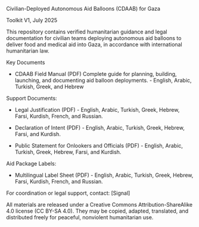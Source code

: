 Civilian-Deployed Autonomous Aid Balloons (CDAAB) for Gaza

Toolkit V1, July 2025

This repository contains verified humanitarian guidance and legal documentation for civilian teams deploying autonomous aid balloons to deliver food and medical aid into Gaza, in accordance with international humanitarian law.



Key Documents
- CDAAB Field Manual (PDF)
Complete guide for planning, building, launching, and documenting aid balloon deployments. - English, Arabic, Turkish, Greek, and Hebrew


Support Documents:


- Legal Justification (PDF) - English, Arabic, Turkish, Greek, Hebrew, Farsi, Kurdish, French, and Russian.


- Declaration of Intent (PDF) - English, Arabic, Turkish, Greek, Hebrew, Farsi, and Kurdish.


- Public Statement for Onlookers and Officials (PDF) - English, Arabic, Turkish, Greek, Hebrew, Farsi, and Kurdish.


Aid Package Labels:


- Multilingual Label Sheet (PDF) - English, Arabic, Turkish, Greek, Hebrew, Farsi, Kurdish, French, and Russian.


For coordination or legal support, contact: [Signal]

All materials are released under a Creative Commons Attribution-ShareAlike 4.0 license (CC BY-SA 4.0). They may be copied, adapted, translated, and distributed freely for peaceful, nonviolent humanitarian use.
